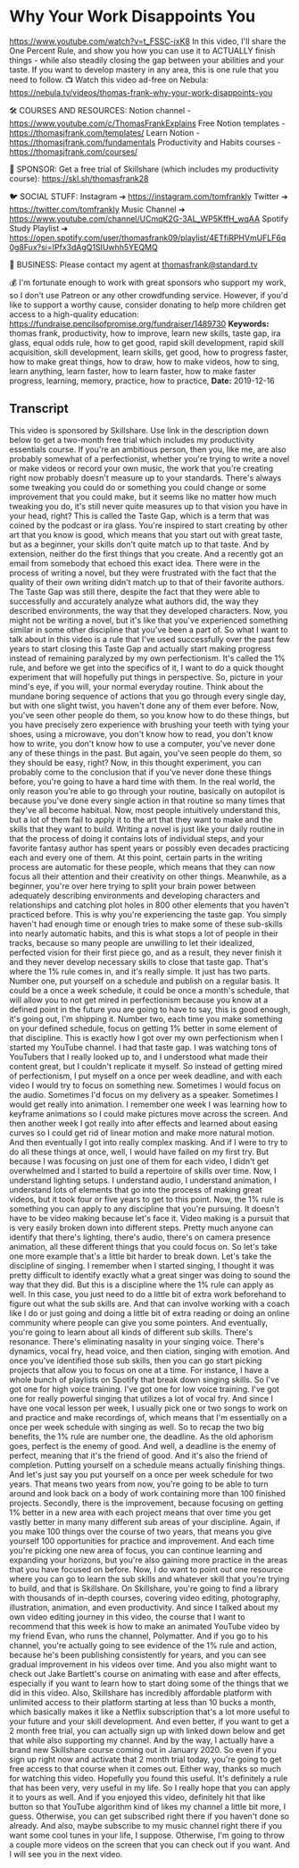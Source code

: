 # Why Your Work Disappoints You
https://www.youtube.com/watch?v=t_FSSC-ixK8
In this video, I'll share the One Percent Rule, and show you how you can use it to ACTUALLY finish things - while also steadily closing the gap between your abilities and your taste. If you want to develop mastery in any area, this is one rule that you need to follow.
📺 Watch this video ad-free on Nebula: https://nebula.tv/videos/thomas-frank-why-your-work-disappoints-you

🛠 COURSES AND RESOURCES: 
Notion channel - https://www.youtube.com/c/ThomasFrankExplains
Free Notion templates - https://thomasjfrank.com/templates/
Learn Notion - https://thomasjfrank.com/fundamentals
Productivity and Habits courses - https://thomasjfrank.com/courses/

🦙 SPONSOR: 
Get a free trial of Skillshare (which includes my productivity course): https://skl.sh/thomasfrank28

🐦 SOCIAL STUFF:
Instagram ➔ https://instagram.com/tomfrankly
Twitter ➔ https://twitter.com/tomfrankly
Music Channel ➔ https://www.youtube.com/channel/UCmqK2G-3AL_WP5KffH_wqAA
Spotify Study Playlist ➔ https://open.spotify.com/user/thomasfrank09/playlist/4ETfiRPHVmUFLF6q0g8Fux?si=IPfx3dAgQ1SIUwhh5YEQMQ

👐 BUSINESS:
Please contact my agent at thomasfrank@standard.tv

💰 I'm fortunate enough to work with great sponsors who support my work, so I don't use Patreon or any other crowdfunding service. However, if you'd like to support a worthy cause, consider donating to help more children get access to a high-quality education: https://fundraise.pencilsofpromise.org/fundraiser/1489730
**Keywords:** thomas frank, productivity, how to improve, learn new skills, taste gap, ira glass, equal odds rule, how to get good, rapid skill development, rapid skill acquisition, skill development, learn skills, get good, how to progress faster, how to make great things, how to draw, how to make videos, how to sing, learn anything, learn faster, how to learn faster, how to make faster progress, learning, memory, practice, how to practice, 
**Date:** 2019-12-16

## Transcript
 This video is sponsored by Skillshare. Use link in the description down below to get a two-month free trial which includes my productivity essentials course. If you're an ambitious person, then you, like me, are also probably somewhat of a perfectionist, whether you're trying to write a novel or make videos or record your own music, the work that you're creating right now probably doesn't measure up to your standards. There's always some tweaking you could do or something you could change or some improvement that you could make, but it seems like no matter how much tweaking you do, it's still never quite measures up to that vision you have in your head, right? This is called the Taste Gap, which is a term that was coined by the podcast or ira glass. You're inspired to start creating by other art that you know is good, which means that you start out with great taste, but as a beginner, your skills don't quite match up to that taste. And by extension, neither do the first things that you create. And a recently got an email from somebody that echoed this exact idea. There were in the process of writing a novel, but they were frustrated with the fact that the quality of their own writing didn't match up to that of their favorite authors. The Taste Gap was still there, despite the fact that they were able to successfully and accurately analyze what authors did, the way they described environments, the way that they developed characters. Now, you might not be writing a novel, but it's like that you've experienced something similar in some other discipline that you've been a part of. So what I want to talk about in this video is a rule that I've used successfully over the past few years to start closing this Taste Gap and actually start making progress instead of remaining paralyzed by my own perfectionism. It's called the 1% rule, and before we get into the specifics of it, I want to do a quick thought experiment that will hopefully put things in perspective. So, picture in your mind's eye, if you will, your normal everyday routine. Think about the mundane boring sequence of actions that you go through every single day, but with one slight twist, you haven't done any of them ever before. Now, you've seen other people do them, so you know how to do these things, but you have precisely zero experience with brushing your teeth with tying your shoes, using a microwave, you don't know how to read, you don't know how to write, you don't know how to use a computer, you've never done any of these things in the past. But again, you've seen people do them, so they should be easy, right? Now, in this thought experiment, you can probably come to the conclusion that if you've never done these things before, you're going to have a hard time with them. In the real world, the only reason you're able to go through your routine, basically on autopilot is because you've done every single action in that routine so many times that they've all become habitual. Now, most people intuitively understand this, but a lot of them fail to apply it to the art that they want to make and the skills that they want to build. Writing a novel is just like your daily routine in that the process of doing it contains lots of individual steps, and your favorite fantasy author has spent years or possibly even decades practicing each and every one of them. At this point, certain parts in the writing process are automatic for these people, which means that they can now focus all their attention and their creativity on other things. Meanwhile, as a beginner, you're over here trying to split your brain power between adequately describing environments and developing characters and relationships and catching plot holes in 800 other elements that you haven't practiced before. This is why you're experiencing the taste gap. You simply haven't had enough time or enough tries to make some of these sub-skills into nearly automatic habits, and this is what stops a lot of people in their tracks, because so many people are unwilling to let their idealized, perfected vision for their first piece go, and as a result, they never finish it and they never develop necessary skills to close that taste gap. That's where the 1% rule comes in, and it's really simple. It just has two parts. Number one, put yourself on a schedule and publish on a regular basis. It could be a once a week schedule, it could be once a month's schedule, that will allow you to not get mired in perfectionism because you know at a defined point in the future you are going to have to say, this is good enough, it's going out, I'm shipping it. Number two, each time you make something on your defined schedule, focus on getting 1% better in some element of that discipline. This is exactly how I got over my own perfectionism when I started my YouTube channel. I had that taste gap. I was watching tons of YouTubers that I really looked up to, and I understood what made their content great, but I couldn't replicate it myself. So instead of getting mired of perfectionism, I put myself on a once per week deadline, and with each video I would try to focus on something new. Sometimes I would focus on the audio. Sometimes I'd focus on my delivery as a speaker. Sometimes I would get really into animation. I remember one week I was learning how to keyframe animations so I could make pictures move across the screen. And then another week I got really into after effects and learned about easing curves so I could get rid of linear motion and make more natural motion. And then eventually I got into really complex masking. And if I were to try to do all these things at once, well, I would have failed on my first try. But because I was focusing on just one of them for each video, I didn't get overwhelmed and I started to build a repertoire of skills over time. Now, I understand lighting setups. I understand audio, I understand animation, I understand lots of elements that go into the process of making great videos, but it took four or five years to get to this point. Now, the 1% rule is something you can apply to any discipline that you're pursuing. It doesn't have to be video making because let's face it. Video making is a pursuit that is very easily broken down into different steps. Pretty much anyone can identify that there's lighting, there's audio, there's on camera presence animation, all these different things that you could focus on. So let's take one more example that's a little bit harder to break down. Let's take the discipline of singing. I remember when I started singing, I thought it was pretty difficult to identify exactly what a great singer was doing to sound the way that they did. But this is a discipline where the 1% rule can apply as well. In this case, you just need to do a little bit of extra work beforehand to figure out what the sub skills are. And that can involve working with a coach like I do or just going and doing a little bit of extra reading or doing an online community where people can give you some pointers. And eventually, you're going to learn about all kinds of different sub skills. There's resonance. There's eliminating nasality in your singing voice. There's dynamics, vocal fry, head voice, and then ciation, singing with emotion. And once you've identified those sub skills, then you can go start picking projects that allow you to focus on one at a time. For instance, I have a whole bunch of playlists on Spotify that break down singing skills. So I've got one for high voice training. I've got one for low voice training. I've got one for really powerful singing that utilizes a lot of vocal fry. And since I have one vocal lesson per week, I usually pick one or two songs to work on and practice and make recordings of, which means that I'm essentially on a once per week schedule with singing as well. So to recap the two big benefits, the 1% rule are number one, the deadline. As the old aphorism goes, perfect is the enemy of good. And well, a deadline is the enemy of perfect, meaning that it's the friend of good. And it's also the friend of completion. Putting yourself on a schedule means actually finishing things. And let's just say you put yourself on a once per week schedule for two years. That means two years from now, you're going to be able to turn around and look back on a body of work containing more than 100 finished projects. Secondly, there is the improvement, because focusing on getting 1% better in a new area with each project means that over time you get vastly better in many many different sub areas of your discipline. Again, if you make 100 things over the course of two years, that means you give yourself 100 opportunities for practice and improvement. And each time you're picking one new area of focus, you can continue learning and expanding your horizons, but you're also gaining more practice in the areas that you have focused on before. Now, I do want to point out one resource where you can go to learn the sub skills and whatever skill that you're trying to build, and that is Skillshare. On Skillshare, you're going to find a library with thousands of in-depth courses, covering video editing, photography, illustration, animation, and even productivity. And since I talked about my own video editing journey in this video, the course that I want to recommend that this week is how to make an animated YouTube video by my friend Evan, who runs the channel, Polymatter. And if you go to his channel, you're actually going to see evidence of the 1% rule and action, because he's been publishing consistently for years, and you can see gradual improvement in his videos over time. And you also might want to check out Jake Bartlett's course on animating with ease and after effects, especially if you want to learn how to start doing some of the things that we did in this video. Also, Skillshare has incredibly affordable platform with unlimited access to their platform starting at less than 10 bucks a month, which basically makes it like a Netflix subscription that's a lot more useful to your future and your skill development. And even better, if you want to get a 2 month free trial, you can actually sign up with linked down below and get that while also supporting my channel. And by the way, I actually have a brand new Skillshare course coming out in January 2020. So even if you sign up right now and activate that 2 month trial today, you're going to get free access to that course when it comes out. Either way, thanks so much for watching this video. Hopefully you found this useful. It's definitely a rule that has been very, very useful in my life. So I really hope that you can apply it to yours as well. And if you enjoyed this video, definitely hit that like button so that YouTube algorithm kind of likes my channel a little bit more, I guess. Otherwise, you can get subscribed right there if you haven't done so already. And also, maybe subscribe to my music channel right there if you want some cool tunes in your life, I suppose. Otherwise, I'm going to throw a couple more videos on the screen that you can check out if you want. And I will see you in the next video.
